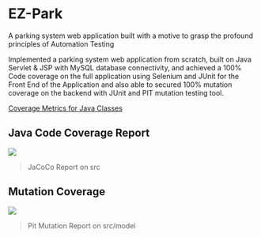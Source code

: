 # EZ-Park
A parking system web application built with a motive to grasp the profound principles of Automation Testing 

Implemented a parking system web application from scratch, built on Java Servlet & JSP with MySQL database connectivity, and achieved a 100% Code coverage on the full application using Selenium and JUnit for the Front End of the Application and also able to secured 100% mutation coverage on the backend with JUnit and PIT mutation testing tool.

[Coverage Metrics for Java Classes](../master/Reports/Metrics.xlsx)

## Java Code Coverage Report
![](../master/images/jacoco.png)
> JaCoCo Report on src

## Mutation Coverage
![](../master/images/pit.png)
> Pit Mutation Report on src/model